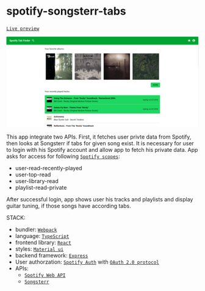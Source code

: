 # spotify-songsterr-tabs

[`Live preview`](https://fast-ridge-27303.herokuapp.com/)

![app main page](https://github.com/MichalRsa/spotify-songsterr-tabs/blob/main/imgs/aplikacjaMain.png)

This app integrate two APIs. First, it fetches user privte data from Spotify, then looks at Songsterr if tabs for given song exist.
It is necessary for user to login with his Spotify account and allow app to fetch his private data. 
App asks for access for following [`Spotify scopes`](https://developer.spotify.com/documentation/general/guides/scopes/):
- user-read-recently-played 
- user-top-read 
- user-library-read
- playlist-read-private

After successful login, app shows user his tracks and playlists and display guitar tuning, if those songs have according tabs.

STACK:
- bundler: [`Webpack`](https://webpack.js.org/)
- language: [`TypeScript`](https://www.typescriptlang.org/)
- frontend library: [`React`](https://reactjs.org/)
- styles: [`Material ui`](https://mui.com/)
- backend framework: [`Express`](https://expressjs.com/)
- User authorzation: [`Spotify Auth`](https://developer.spotify.com/documentation/general/guides/authorization-guide/) with [`OAuth 2.0 protocol`](https://oauth.net/articles/authentication/)
- APIs: 
  - [`Spotify Web API`](https://developer.spotify.com/documentation/web-api/)
  - [`Songsterr`](https://www.songsterr.com/)
  
